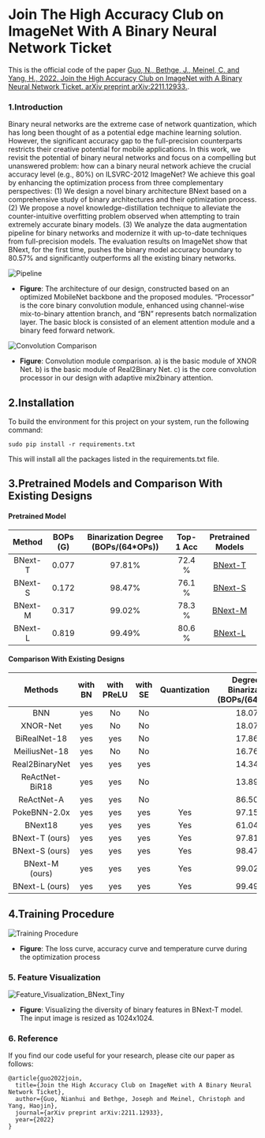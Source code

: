 # Join The High Accuracy Club on ImageNet With A Binary Neural Network Ticket

This is the official code of the paper [Guo, N., Bethge, J., Meinel, C. and Yang, H., 2022. Join the High Accuracy Club on ImageNet with A Binary Neural Network Ticket. arXiv preprint arXiv:2211.12933.](https://arxiv.org/abs/2211.12933).
### 1.Introduction

Binary neural networks are the extreme case of network quantization, which has long been thought of as a potential edge machine learning solution. However, the significant accuracy gap to the full-precision counterparts restricts their creative potential for mobile applications. In this work, we revisit the potential of binary neural networks and focus on a compelling but unanswered problem: how can a binary neural network achieve the crucial accuracy level (e.g., 80%) on ILSVRC-2012 ImageNet? We achieve this goal by enhancing the optimization process from three complementary perspectives: (1) We design a novel binary architecture BNext based on a comprehensive study of binary architectures and their optimization process. (2) We propose a novel knowledge-distillation technique to alleviate the counter-intuitive overfitting problem observed when attempting to train extremely accurate binary models. (3) We analyze the data augmentation pipeline for binary networks and modernize it with up-to-date techniques from full-precision models. The evaluation results on ImageNet show that BNext, for the first time, pushes the binary model accuracy boundary to 80.57% and significantly outperforms all the existing binary networks.

![Pipeline](https://user-images.githubusercontent.com/24189567/205317106-9a2448f7-116b-4f89-bdfb-c2d148287f52.jpg)
* **Figure**: The architecture of our design, constructed based on an optimized MobileNet backbone and the proposed modules. “Processor” is the core binary convolution module, enhanced using channel-wise mix-to-binary attention branch, and “BN” represents batch normalization layer. The basic block is consisted of an element attention module and a binary feed forward network.

![Convolution Comparison](https://user-images.githubusercontent.com/24189567/204559496-1729c13d-4149-43b5-b674-d0e3df81a72a.jpg)
* **Figure**: Convolution module comparison. a) is the basic module of XNOR Net. b) is the basic module of Real2Binary Net. c) is the core convolution processor in our design with adaptive mix2binary attention.

## 2.Installation

To build the environment for this project on your system, run the following command:
```
sudo pip install -r requirements.txt
```

This will install all the packages listed in the requirements.txt file.


## 3.Pretrained Models and Comparison With Existing Designs
#### Pretrained Model
|Method |BOPs (G)|Binarization Degree (BOPs/(64*OPs))|Top-1 Acc  |Pretrained Models| 
|:---:    | :---: | :---: | :---:  | :---:               |
|BNext-T| 0.077 |97.81% |72.4 % |  [BNext-T](https://drive.google.com/file/d/1CJ0XOEhoHuNe-tDYJaAOd1j4YyNXuyas/view?usp=sharing)                  |  
|BNext-S| 0.172 |98.47% |76.1 % |  [BNext-S](https://drive.google.com/file/d/1NcVM5Qb1K9Oq_sjEA1lGtp7kVbsfTLsa/view?usp=sharing)                  |
|BNext-M| 0.317 |99.02% |78.3 % |  [BNext-M](https://drive.google.com/file/d/1xyKnA6SsG4ZpguNQQrB6Yz-J5dzXYfKE/view?usp=sharing)                  |
|BNext-L| 0.819 |99.49% |80.6 % |  [BNext-L](https://drive.google.com/file/d/1XGKcX2Zl_fIU9wPBDjTTxstOBfwQH8xc/view?usp=sharing)                  |

#### Comparison With Existing Designs
Methods | with BN | with PReLU | with SE | Quantization | Degree of Binarization (BOPs/(64*Ops))
:---: | :---: | :---: | :---: | :---: | :---:
BNN | yes | No | No |  | 18.07%
XNOR-Net | yes | No | No |  | 18.07%
BiRealNet-18 | yes | yes | No |  | 17.86%
MeiliusNet-18 | yes | No | No |  | 16.76%
Real2BinaryNet | yes | yes | yes |  | 14.34%
ReActNet-BiR18 | yes | yes | No |  | 13.89%
ReActNet-A | yes | yes | No |  | 86.50%
PokeBNN-2.0x | yes | yes | yes | Yes | 97.15%
BNext18 | yes | yes | yes | Yes | 61.04%
BNext-T (ours) | yes | yes | yes | Yes | 97.81%
BNext-S (ours) | yes | yes | yes | Yes | 98.47%
BNext-M (ours) | yes | yes | yes | Yes | 99.02%
BNext-L (ours) | yes | yes | yes | Yes | 99.49%

## 4.Training Procedure
![Training Procedure](https://user-images.githubusercontent.com/24189567/204558527-04de1a26-bfce-4a16-87f9-f781b13988f7.jpg)
* **Figure**: The loss curve, accuracy curve and temperature curve during the optimization process 

### 5. Feature Visualization
![Feature_Visualization_BNext_Tiny](https://user-images.githubusercontent.com/24189567/205326008-fde4e29b-e52a-4a90-81f9-88a45e736c8e.jpg)
* **Figure**: Visualizing the diversity of binary features in BNext-T model. The input image is resized as 1024x1024.

### 6. Reference
If you find our code useful for your research, please cite our paper as follows:
```
@article{guo2022join,
  title={Join the High Accuracy Club on ImageNet with A Binary Neural Network Ticket},
  author={Guo, Nianhui and Bethge, Joseph and Meinel, Christoph and Yang, Haojin},
  journal={arXiv preprint arXiv:2211.12933},
  year={2022}
}
```
